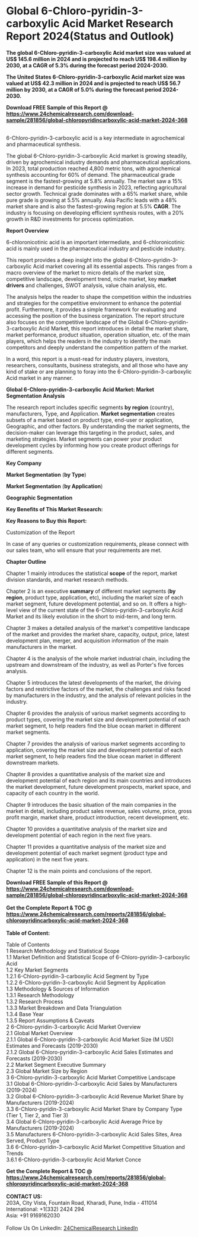 <h1>Global 6-Chloro-pyridin-3-carboxylic Acid Market Research Report 2024(Status and Outlook)</h1><p><strong>The global 6-Chloro-pyridin-3-carboxylic Acid market size was valued at US$ 145.6 million in 2024 and is projected to reach US$ 198.4 million by 2030, at a CAGR of 5.3% during the forecast period 2024-2030.</strong></p><p>
</p><p><strong>The United States 6-Chloro-pyridin-3-carboxylic Acid market size was valued at US$ 42.3 million in 2024 and is projected to reach US$ 56.7 million by 2030, at a CAGR of 5.0% during the forecast period 2024-2030.</strong></p><div><b>Download FREE Sample of this Report @ 
            <a href="https://www.24chemicalresearch.com/download-sample/281856/global-chloropyridincarboxylic-acid-market-2024-368">
            https://www.24chemicalresearch.com/download-sample/281856/global-chloropyridincarboxylic-acid-market-2024-368</a></b></div><br><p>
</p><p>6-Chloro-pyridin-3-carboxylic acid is a key intermediate in agrochemical and pharmaceutical synthesis.</p><p>
</p><p>The global 6-Chloro-pyridin-3-carboxylic Acid market is growing steadily, driven by agrochemical industry demands and pharmaceutical applications. In 2023, total production reached 4,800 metric tons, with agrochemical synthesis accounting for 60% of demand. The pharmaceutical grade segment is the fastest-growing at 5.8% annually. The market saw a 15% increase in demand for pesticide synthesis in 2023, reflecting agricultural sector growth. Technical grade dominates with a 65% market share, while pure grade is growing at 5.5% annually. Asia Pacific leads with a 48% market share and is also the fastest-growing region at 5.5% <strong>CAGR</strong>. The industry is focusing on developing efficient synthesis routes, with a 20% growth in R&amp;D investments for process optimization.</p><p>
</p><p><strong>Report Overview</strong></p><p>
</p><p></p><p>
</p><p>6-chloronicotinic acid is an important intermediate, and 6-chloronicotinic acid is mainly used in the pharmaceutical industry and pesticide industry.</p><p>
</p><p>This report provides a deep insight into the global 6-Chloro-pyridin-3-carboxylic Acid market covering all its essential aspects. This ranges from a macro overview of the market to micro details of the market size, competitive landscape, development trend, niche market, key <strong>market drivers</strong> and challenges, SWOT analysis, value chain analysis, etc.</p><p>
</p><p>The analysis helps the reader to shape the competition within the industries and strategies for the competitive environment to enhance the potential profit. Furthermore, it provides a simple framework for evaluating and accessing the position of the business organization. The report structure also focuses on the competitive landscape of the Global 6-Chloro-pyridin-3-carboxylic Acid Market, this report introduces in detail the market share, market performance, product situation, operation situation, etc. of the main players, which helps the readers in the industry to identify the main competitors and deeply understand the competition pattern of the market.</p><p>
</p><p>In a word, this report is a must-read for industry players, investors, researchers, consultants, business strategists, and all those who have any kind of stake or are planning to foray into the 6-Chloro-pyridin-3-carboxylic Acid market in any manner.</p><p>
</p><p><strong>Global 6-Chloro-pyridin-3-carboxylic Acid Market: Market Segmentation Analysis</strong></p><p>
</p><p>The research report includes specific segments <strong>by region</strong> (country), manufacturers, Type, and Application. <strong>Market segmentation</strong> creates subsets of a market based on product type, end-user or application, Geographic, and other factors. By understanding the market segments, the decision-maker can leverage this targeting in the product, sales, and marketing strategies. Market segments can power your product development cycles by informing how you create product offerings for different segments.</p><p>
</p><p><strong>Key Company</strong></p><p>
</p><p>
</p><p><strong>Market Segmentation</strong> (<strong>by Type</strong>)</p><p>
</p><p>
</p><p><strong>Market Segmentation</strong> (<strong>by Application</strong>)</p><p>
</p><p>
</p><p><strong>Geographic Segmentation</strong></p><p>
</p><p>
</p><p><strong>Key Benefits of This Market Research:</strong></p><p>
</p><p>
</p><p><strong>Key Reasons to Buy this Report:</strong></p><p>
</p><p>
</p><p>Customization of the Report</p><p>
</p><p>In case of any queries or customization requirements, please connect with our sales team, who will ensure that your requirements are met.</p><p>
</p><p><strong>Chapter Outline</strong></p><p>
</p><p>Chapter 1 mainly introduces the statistical <strong>scope</strong> of the report, market division standards, and market research methods.</p><p>
</p><p>Chapter 2 is an executive <strong>summary</strong> of different market segments (<strong>by region</strong>, product type, application, etc), including the market size of each market segment, future development potential, and so on. It offers a high-level view of the current state of the 6-Chloro-pyridin-3-carboxylic Acid Market and its likely evolution in the short to mid-term, and long term.</p><p>
</p><p>Chapter 3 makes a detailed analysis of the market's competitive landscape of the market and provides the market share, capacity, output, price, latest development plan, merger, and acquisition information of the main manufacturers in the market.</p><p>
</p><p>Chapter 4 is the analysis of the whole market industrial chain, including the upstream and downstream of the industry, as well as Porter's five forces analysis.</p><p>
</p><p>Chapter 5 introduces the latest developments of the market, the driving factors and restrictive factors of the market, the challenges and risks faced by manufacturers in the industry, and the analysis of relevant policies in the industry.</p><p>
</p><p>Chapter 6 provides the analysis of various market segments according to product types, covering the market size and development potential of each market segment, to help readers find the blue ocean market in different market segments.</p><p>
</p><p>Chapter 7 provides the analysis of various market segments according to application, covering the market size and development potential of each market segment, to help readers find the blue ocean market in different downstream markets.</p><p>
</p><p>Chapter 8 provides a quantitative analysis of the market size and development potential of each region and its main countries and introduces the market development, future development prospects, market space, and capacity of each country in the world.</p><p>
</p><p>Chapter 9 introduces the basic situation of the main companies in the market in detail, including product sales revenue, sales volume, price, gross profit margin, market share, product introduction, recent development, etc.</p><p>
</p><p>Chapter 10 provides a quantitative analysis of the market size and development potential of each region in the next five years.</p><p>
</p><p>Chapter 11 provides a quantitative analysis of the market size and development potential of each market segment (product type and application) in the next five years.</p><p>
</p><p>Chapter 12 is the main points and conclusions of the report.</p><p>

</p><div><b>Download FREE Sample of this Report @ 
            <a href="https://www.24chemicalresearch.com/download-sample/281856/global-chloropyridincarboxylic-acid-market-2024-368">
            https://www.24chemicalresearch.com/download-sample/281856/global-chloropyridincarboxylic-acid-market-2024-368</a></b></div><br><div><b>Get the Complete Report & TOC @ 
            <a href="https://www.24chemicalresearch.com/reports/281856/global-chloropyridincarboxylic-acid-market-2024-368">
            https://www.24chemicalresearch.com/reports/281856/global-chloropyridincarboxylic-acid-market-2024-368</a></b></div><br>
            <b>Table of Content:</b><p>Table of Contents<br />
 1 Research Methodology and Statistical Scope<br />
 1.1 Market Definition and Statistical Scope of 6-Chloro-pyridin-3-carboxylic Acid<br />
 1.2 Key Market Segments<br />
 1.2.1 6-Chloro-pyridin-3-carboxylic Acid Segment by Type<br />
 1.2.2 6-Chloro-pyridin-3-carboxylic Acid Segment by Application<br />
 1.3 Methodology & Sources of Information<br />
 1.3.1 Research Methodology<br />
 1.3.2 Research Process<br />
 1.3.3 Market Breakdown and Data Triangulation<br />
 1.3.4 Base Year<br />
 1.3.5 Report Assumptions & Caveats<br />
 2 6-Chloro-pyridin-3-carboxylic Acid Market Overview<br />
 2.1 Global Market Overview<br />
 2.1.1 Global 6-Chloro-pyridin-3-carboxylic Acid Market Size (M USD) Estimates and Forecasts (2019-2030)<br />
 2.1.2 Global 6-Chloro-pyridin-3-carboxylic Acid Sales Estimates and Forecasts (2019-2030)<br />
 2.2 Market Segment Executive Summary<br />
 2.3 Global Market Size by Region<br />
 3 6-Chloro-pyridin-3-carboxylic Acid Market Competitive Landscape<br />
 3.1 Global 6-Chloro-pyridin-3-carboxylic Acid Sales by Manufacturers (2019-2024)<br />
 3.2 Global 6-Chloro-pyridin-3-carboxylic Acid Revenue Market Share by Manufacturers (2019-2024)<br />
 3.3 6-Chloro-pyridin-3-carboxylic Acid Market Share by Company Type (Tier 1, Tier 2, and Tier 3)<br />
 3.4 Global 6-Chloro-pyridin-3-carboxylic Acid Average Price by Manufacturers (2019-2024)<br />
 3.5 Manufacturers 6-Chloro-pyridin-3-carboxylic Acid Sales Sites, Area Served, Product Type<br />
 3.6 6-Chloro-pyridin-3-carboxylic Acid Market Competitive Situation and Trends<br />
 3.6.1 6-Chloro-pyridin-3-carboxylic Acid Market Conce</p><div><b>Get the Complete Report & TOC @ 
            <a href="https://www.24chemicalresearch.com/reports/281856/global-chloropyridincarboxylic-acid-market-2024-368">
            https://www.24chemicalresearch.com/reports/281856/global-chloropyridincarboxylic-acid-market-2024-368</a></b></div><br><b>CONTACT US:</b><br>
            203A, City Vista, Fountain Road, Kharadi, Pune, India - 411014<br>
            International: +1(332) 2424 294<br>
            Asia: +91 9169162030 <br><br>
            Follow Us On LinkedIn: <a href="https://www.linkedin.com/company/24chemicalresearch/">24ChemicalResearch LinkedIn</a>